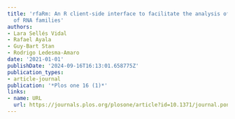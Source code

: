 ```yaml
---
title: 'rfaRm: An R client-side interface to facilitate the analysis of the Rfam database
  of RNA families'
authors:
- Lara Sellés Vidal
- Rafael Ayala
- Guy-Bart Stan
- Rodrigo Ledesma-Amaro
date: '2021-01-01'
publishDate: '2024-09-16T16:13:01.658775Z'
publication_types:
- article-journal
publication: '*Plos one 16 (1)*'
links:
- name: URL
  url: https://journals.plos.org/plosone/article?id=10.1371/journal.pone.0245280
---
```

